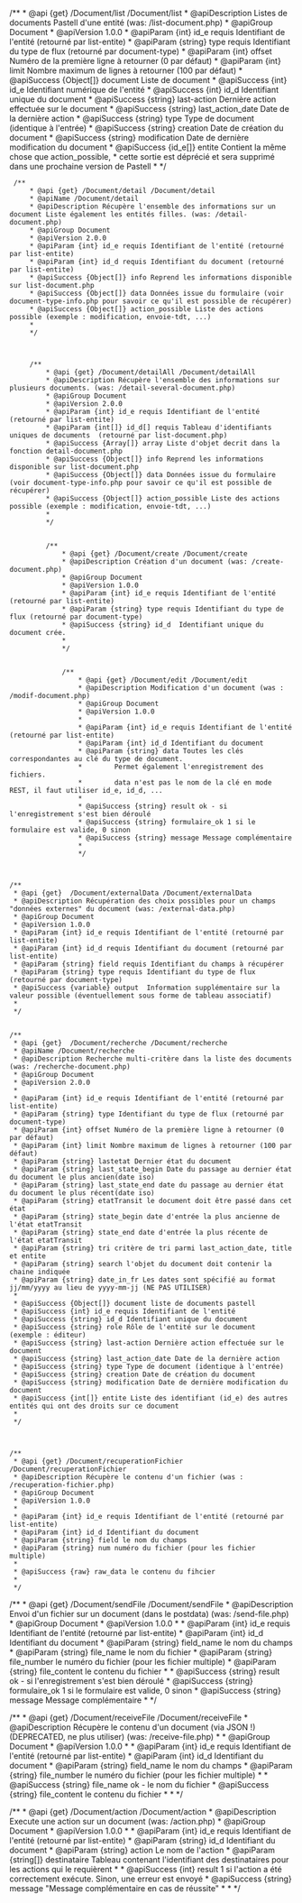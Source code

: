 /**
	 * @api {get} /Document/list /Document/list
	 * @apiDescription Listes de documents Pastell d'une entité (was:  /list-document.php)
	 * @apiGroup Document
	 * @apiVersion 1.0.0
	 * @apiParam {int} id_e requis Identifiant de l'entité (retourné par list-entite)
	 * @apiParam {string} type requis Identifiant du type de flux (retourné par document-type)
	 * @apiParam {int} offset Numéro de la première ligne à retourner (0 par défaut)
	 * @apiParam {int} limit Nombre maximum de lignes à retourner (100 par défaut)
	 * @apiSuccess {Object[]} document Liste de document
	 * @apiSuccess {int} id_e Identifiant numérique de l'entité
	 * @apiSuccess {int} id_d Identifiant unique du document
	 * @apiSuccess {string} last-action Dernière action effectuée sur le document
	 * @apiSuccess {string} last_action_date Date de la dernière action
	 * @apiSuccess {string} type Type de document (identique à l'entrée)
	 * @apiSuccess {string} creation Date de création du document
	 * @apiSuccess {string} modification Date de dernière modification du document
	 * @apiSuccess {id_e[]} entite Contient la même chose que action_possible,
	 *                        cette sortie est déprécié et sera supprimé dans une prochaine version de Pastell
	 *
	 */
	 
	 
	 
	 /**
     	 * @api {get} /Document/detail /Document/detail
     	 * @apiName /Document/detail
     	 * @apiDescription Récupère l'ensemble des informations sur un document Liste également les entités filles. (was: /detail-document.php)
     	 * @apiGroup Document
     	 * @apiVersion 2.0.0
     	 * @apiParam {int} id_e requis Identifiant de l'entité (retourné par list-entite)
     	 * @apiParam {int} id_d requis Identifiant du document (retourné par list-entite)
     	 * @apiSuccess {Object[]} info Reprend les informations disponible sur list-document.php
     	 * @apiSuccess {Object[]} data Données issue du formulaire (voir document-type-info.php pour savoir ce qu'il est possible de récupérer)
     	 * @apiSuccess {Object[]} action_possible Liste des actions possible (exemple : modification, envoie-tdt, ...)
     	 *
     	 */
     	 
     	 
     	 
     	 /**
         	 * @api {get} /Document/detailAll /Document/detailAll
         	 * @apiDescription Récupère l'ensemble des informations sur plusieurs documents. (was: /detail-several-document.php)
         	 * @apiGroup Document
         	 * @apiVersion 2.0.0
         	 * @apiParam {int} id_e requis Identifiant de l'entité (retourné par list-entite)
         	 * @apiParam {int[]} id_d[] requis Tableau d'identifiants uniques de documents  (retourné par list-document.php)
         	 * @apiSuccess {Array[]} array Liste d'objet decrit dans la fonction detail-document.php
         	 * @apiSuccess {Object[]} info Reprend les informations disponible sur list-document.php
         	 * @apiSuccess {Object[]} data Données issue du formulaire (voir document-type-info.php pour savoir ce qu'il est possible de récupérer)
         	 * @apiSuccess {Object[]} action_possible Liste des actions possible (exemple : modification, envoie-tdt, ...)
         	 *
         	 */
         	 
         	 
         	 /**
             	 * @api {get} /Document/create /Document/create
             	 * @apiDescription Création d'un document (was: /create-document.php)
             	 * @apiGroup Document
             	 * @apiVersion 1.0.0
             	 * @apiParam {int} id_e requis Identifiant de l'entité (retourné par list-entite)
             	 * @apiParam {string} type requis Identifiant du type de flux (retourné par document-type)
             	 * @apiSuccess {string} id_d  Identifiant unique du document crée.
             	 *
             	 */
             	 
             	 
             	 /**
                 	 * @api {get} /Document/edit /Document/edit
                 	 * @apiDescription Modification d'un document (was : /modif-document.php)
                 	 * @apiGroup Document
                 	 * @apiVersion 1.0.0
                 	 *
                 	 * @apiParam {int} id_e requis Identifiant de l'entité (retourné par list-entite)
                 	 * @apiParam {int} id_d Identifiant du document
                 	 * @apiParam {string} data Toutes les clés correspondantes au clé du type de document.
                 	 *        Permet également l'enregistrement des fichiers.
                 	 *        data n'est pas le nom de la clé en mode REST, il faut utiliser id_e, id_d, ...
                 	 *
                 	 * @apiSuccess {string} result ok - si l'enregistrement s'est bien déroulé
                 	 * @apiSuccess {string} formulaire_ok 1 si le formulaire est valide, 0 sinon
                 	 * @apiSuccess {string} message Message complémentaire
                 	 *
                 	 */
                 	 
                 	 

	/**
	 * @api {get}  /Document/externalData /Document/externalData
	 * @apiDescription Récupération des choix possibles pour un champs "données externes" du document (was: /external-data.php)
	 * @apiGroup Document
	 * @apiVersion 1.0.0
	 * @apiParam {int} id_e requis Identifiant de l'entité (retourné par list-entite)
	 * @apiParam {int} id_d requis Identifiant du document (retourné par list-entite)
	 * @apiParam {string} field requis Identifiant du champs à récupérer
	 * @apiParam {string} type requis Identifiant du type de flux (retourné par document-type)
	 * @apiSuccess {variable} output  Information supplémentaire sur la valeur possible (éventuellement sous forme de tableau associatif)
	 *
	 */                 	 
	 

	/**
	 * @api {get}  /Document/recherche /Document/recherche
	 * @apiName /Document/recherche
	 * @apiDescription Recherche multi-critère dans la liste des documents (was: /recherche-document.php)
	 * @apiGroup Document
	 * @apiVersion 2.0.0
	 *
	 * @apiParam {int} id_e requis Identifiant de l'entité (retourné par list-entite)
	 * @apiParam {string} type Identifiant du type de flux (retourné par document-type)
	 * @apiParam {int} offset Numéro de la première ligne à retourner (0 par défaut)
	 * @apiParam {int} limit Nombre maximum de lignes à retourner (100 par défaut)
	 * @apiParam {string} lastetat Dernier état du document
	 * @apiParam {string} last_state_begin Date du passage au dernier état du document le plus ancien(date iso)
	 * @apiParam {string} last_state_end date du passage au dernier état du document le plus récent(date iso)
	 * @apiParam {string} etatTransit le document doit être passé dans cet état
	 * @apiParam {string} state_begin date d'entrée la plus ancienne de l'état etatTransit
	 * @apiParam {string} state_end date d'entrée la plus récente de l'état etatTransit
	 * @apiParam {string} tri critère de tri parmi last_action_date, title et entite
	 * @apiParam {string} search l'objet du document doit contenir la chaine indiquée
	 * @apiParam {string} date_in_fr Les dates sont spécifié au format jj/mm/yyyy au lieu de yyyy-mm-jj (NE PAS UTILISER)
	 *
	 * @apiSuccess {Object[]} document liste de documents pastell
	 * @apiSuccess {int} id_e requis Identifiant de l'entité
	 * @apiSuccess {string} id_d Identifiant unique du document
	 * @apiSuccess {string} role Rôle de l'entité sur le document (exemple : éditeur)
	 * @apiSuccess {string} last-action Dernière action effectuée sur le document
	 * @apiSuccess {string} last_action_date Date de la dernière action
	 * @apiSuccess {string} type Type de document (identique à l'entrée)
	 * @apiSuccess {string} creation Date de création du document
	 * @apiSuccess {string} modification Date de dernière modification du document
	 * @apiSuccess {int[]} entite Liste des identifiant (id_e) des autres entités qui ont des droits sur ce document
	 *
	 */	 
	 


	/**
	 * @api {get} /Document/recuperationFichier /Document/recuperationFichier
	 * @apiDescription Récupère le contenu d'un fichier (was : /recuperation-fichier.php)
	 * @apiGroup Document
	 * @apiVersion 1.0.0
	 *
	 * @apiParam {int} id_e requis Identifiant de l'entité (retourné par list-entite)
	 * @apiParam {int} id_d Identifiant du document
	 * @apiParam {string} field le nom du champs
	 * @apiParam {string} num numéro du fichier (pour les fichier multiple)
	 *
	 * @apiSuccess {raw} raw_data le contenu du fihcier
	 *
	 */
	 	 
	 	 
 /**
     * @api {get}  /Document/sendFile /Document/sendFile
     * @apiDescription Envoi d'un fichier sur un document (dans le postdata) (was: /send-file.php)
     * @apiGroup Document
     * @apiVersion 1.0.0
     *
     * @apiParam {int} id_e requis Identifiant de l'entité (retourné par list-entite)
     * @apiParam {int} id_d Identifiant du document
     * @apiParam {string} field_name le nom du champs
     * @apiParam {string} file_name le nom du fichier
     * @apiParam {string} file_number le numéro du fichier (pour les fichier multiple)
     * @apiParam {string} file_content le contenu du fichier
     *
     * @apiSuccess {string} result ok - si l'enregistrement s'est bien déroulé
     * @apiSuccess {string} formulaire_ok 1 si le formulaire est valide, 0 sinon
     * @apiSuccess {string} message Message complémentaire
     *
     */
     
   /**
   	 * @api {get} /Document/receiveFile /Document/receiveFile
   	 * @apiDescription Récupère le contenu d'un document (via JSON !) (DEPRECATED, ne plus utiliser) (was: /receive-file.php)
   	 *
   	 * @apiGroup Document
   	 * @apiVersion 1.0.0
   	 *
   	 * @apiParam {int} id_e requis Identifiant de l'entité (retourné par list-entite)
   	 * @apiParam {int} id_d Identifiant du document
   	 * @apiParam {string} field_name le nom du champs
   	 * @apiParam {string} file_number le numéro du fichier (pour les fichier multiple)
   	 *
   	 * @apiSuccess {string} file_name ok - le nom du fichier
   	 * @apiSuccess {string} file_content le contenu du fichier
   	 *
   	 *
   	 */  
   	 
/**
	 * @api {get} /Document/action /Document/action
	 * @apiDescription Execute une action sur un document (was: /action.php)
	 * @apiGroup Document
	 * @apiVersion 1.0.0
	 *
	 * @apiParam {int} id_e requis Identifiant de l'entité (retourné par list-entite)
	 * @apiParam {string} id_d Identifiant du document
	 * @apiParam {string} action Le nom de l'action
	 * @apiParam {string[]} destinataire Tableau contenant l'identifiant des destinataires pour les actions qui le requièrent
	 *
	 * @apiSuccess {int} result 1 si l'action a été correctement exécute. Sinon, une erreur est envoyé
	 * @apiSuccess {string} message "Message complémentaire en cas de réussite"
	 *
	 *
	 */   	 